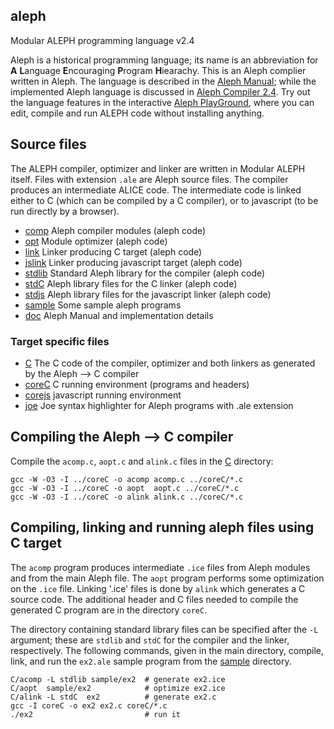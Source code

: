 ## aleph
Modular ALEPH programming language v2.4

Aleph is a historical programming language; its name is an abbreviation for
**A** **L**anguage **E**ncouraging **P**rogram **H**iearachy.
This is an Aleph complier written in Aleph. The language is described
in the [Aleph Manual](https://lcsirmaz.github.io/aleph/);
while the implemented Aleph language is discussed in
[Aleph Compiler 2.4](https://lcsirmaz.github.io/aleph/alephcomp.html).
Try out the language features in the interactive
[Aleph PlayGround](https://lcsirmaz.github.io/aleph/play.html),
where you can edit, compile and run ALEPH code without installing anything.

## Source files

The ALEPH compiler, optimizer and linker are written in Modular ALEPH itself.
Files with extension `.ale` are Aleph source files. The compiler produces
an intermediate ALICE code. The intermediate code is linked either to C
(which can be compiled by a C compiler), or to javascript (to be run
directly by a browser).

* [comp](comp) Aleph compiler modules (aleph code)
* [opt](opt) Module optimizer (aleph code)
* [link](link) Linker producing C target (aleph code)
* [jslink](jslink) Linker producing javascript target (aleph code)
* [stdlib](stdlib) Standard Aleph library for the compiler (aleph code)
* [stdC](stdC) Aleph library files for the C linker (aleph code)
* [stdjs](stdjs) Aleph library files for the javascript linker (aleph code)
* [sample](sample) Some sample aleph programs
* [doc](doc) Aleph Manual and implementation details

### Target specific files

* [C](C) The C code of the compiler, optimizer and both linkers as generated by the Aleph &xrarr; C compiler
* [coreC](coreC) C running environment (programs and headers)
* [corejs](corejs) javascript running environment
* [joe](joe) Joe syntax highlighter for Aleph programs with .ale extension

## Compiling the Aleph &xrarr; C compiler

Compile the `acomp.c`, `aopt.c` and `alink.c` files in the [C](C) directory:

    gcc -W -O3 -I ../coreC -o acomp acomp.c ../coreC/*.c
    gcc -W -O3 -I ../coreC -o aopt  aopt.c ../coreC/*.c
    gcc -W -O3 -I ../coreC -o alink alink.c ../coreC/*.c
   
## Compiling, linking and running aleph files using C target

The `acomp` program produces intermediate `.ice` files from Aleph modules and 
from the main Aleph file.
The `aopt` program performs some optimization on the `.ice` file.
Linking '.ice' files is done by `alink` which generates a C source code.
The additional header and C files needed to compile the generated C program
are in the directory `coreC`.

The directory containing standard library files can be specified after the `-L`
argument; these are `stdlib` and `stdC` for the compiler and the linker,
respectively. The following commands, given in the main directory, compile, link,
and run the `ex2.ale` sample program from the [sample](sample) directory.

    C/acomp -L stdlib sample/ex2  # generate ex2.ice
    C/aopt  sample/ex2            # optimize ex2.ice
    C/alink -L stdC  ex2          # generate ex2.c
    gcc -I coreC -o ex2 ex2.c coreC/*.c
    ./ex2                         # run it

